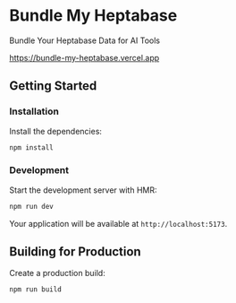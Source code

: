 # Bundle My Heptabase

Bundle Your Heptabase Data for AI Tools

https://bundle-my-heptabase.vercel.app

## Getting Started

### Installation

Install the dependencies:

```bash
npm install
```

### Development

Start the development server with HMR:

```bash
npm run dev
```

Your application will be available at `http://localhost:5173`.

## Building for Production

Create a production build:

```bash
npm run build
```
